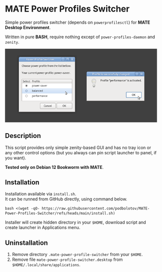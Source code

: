 # MATE Power Profiles Switcher
Simple power profiles switcher (depends on `powerprofilesctl`) for **MATE Desktop Environment**.

Written in pure **BASH**, require nothing except of `power-profiles-daemon` and `zenity`.

![App Screenshot](screenshot.png "App Screenshot")

## Description

This script provides only simple zenity-based GUI and has no tray icon or any other control options (but you always can pin script launcher to panel, if you want).

**Tested only on Debian 12 Bookworm with MATE**.

## Installation
Installation available via `install.sh`.\
It can be runned from GitHub directly, using command below.
```
bash <(wget -qO- https://raw.githubusercontent.com/podbolotov/MATE-Power-Profiles-Switcher/refs/heads/main/install.sh)

```
Installer will create hidden directory in your `$HOME`, download script and create launcher in Applications menu. 

## Uninstallation
1. Remove directory `.mate-power-profile-switcher` from your `$HOME`. 
2. Remove file `mate-power-profile-switcher.desktop` from `$HOME/.local/share/applications`.
